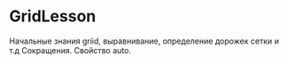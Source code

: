 # GridLesson
Начальные знания griid, выравнивание, определение дорожек сетки и т.д
Сокращения.
Свойство auto.
